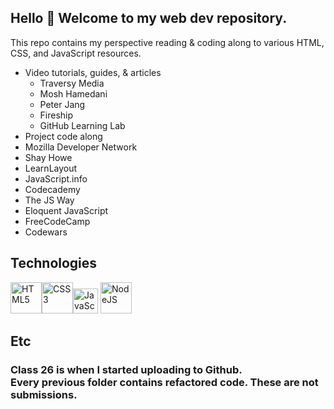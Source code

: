 ## Hello 👋 Welcome to my web dev repository. 
This repo contains my perspective reading & coding along to various HTML, CSS, and JavaScript resources.
 
* Video tutorials, guides, & articles
    * Traversy Media
    * Mosh Hamedani
    * Peter Jang
    * Fireship
    * GitHub Learning Lab
* Project code along
* Mozilla Developer Network
* Shay Howe
* LearnLayout
* JavaScript.info
* Codecademy
* The JS Way
* Eloquent JavaScript
* FreeCodeCamp
* Codewars

## Technologies
<img src="https://profilinator.rishav.dev/skills-assets/html5-original-wordmark.svg" alt="HTML5" height="50" /><img src="https://profilinator.rishav.dev/skills-assets/css3-original-wordmark.svg" alt="CSS3" height="50" /><img src="https://profilinator.rishav.dev/skills-assets/javascript-original.svg" alt="JavaScript" height="40" /> <img src="https://profilinator.rishav.dev/skills-assets/nodejs-original-wordmark.svg" alt="NodeJS" height="50" />

## Etc
### Class 26 is when I started uploading to Github. <br> Every previous folder contains refactored code. These are not submissions.